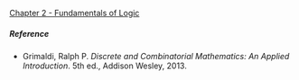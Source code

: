 [Chapter 2 - Fundamentals of Logic](Fundamentals%20of%20Logic)

##### Reference
- Grimaldi, Ralph P. _Discrete and Combinatorial Mathematics: An Applied Introduction_. 5th ed., Addison Wesley, 2013.
